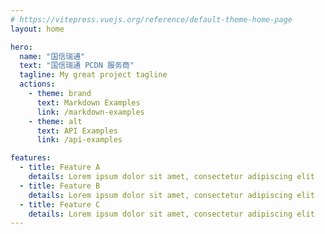 ```yaml
---
# https://vitepress.vuejs.org/reference/default-theme-home-page
layout: home

hero:
  name: "国信瑞通"
  text: "国信瑞通 PCDN 服务商"
  tagline: My great project tagline
  actions:
    - theme: brand
      text: Markdown Examples
      link: /markdown-examples
    - theme: alt
      text: API Examples
      link: /api-examples

features:
  - title: Feature A
    details: Lorem ipsum dolor sit amet, consectetur adipiscing elit
  - title: Feature B
    details: Lorem ipsum dolor sit amet, consectetur adipiscing elit
  - title: Feature C
    details: Lorem ipsum dolor sit amet, consectetur adipiscing elit
---
```


